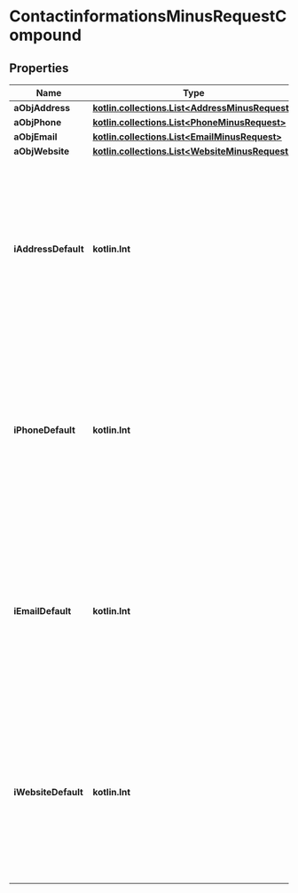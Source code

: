 
# ContactinformationsMinusRequestCompound

## Properties
Name | Type | Description | Notes
------------ | ------------- | ------------- | -------------
**aObjAddress** | [**kotlin.collections.List&lt;AddressMinusRequest&gt;**](AddressMinusRequest.md) |  | 
**aObjPhone** | [**kotlin.collections.List&lt;PhoneMinusRequest&gt;**](PhoneMinusRequest.md) |  | 
**aObjEmail** | [**kotlin.collections.List&lt;EmailMinusRequest&gt;**](EmailMinusRequest.md) |  | 
**aObjWebsite** | [**kotlin.collections.List&lt;WebsiteMinusRequest&gt;**](WebsiteMinusRequest.md) |  | 
**iAddressDefault** | **kotlin.Int** | The index in the a_objAddress array (zero based index) representing the Address object that should become the default one.  You can leave the value to 0 if the array is empty. | 
**iPhoneDefault** | **kotlin.Int** | The index in the a_objPhone array (zero based index) representing the Phone object that should become the default one.  You can leave the value to 0 if the array is empty. | 
**iEmailDefault** | **kotlin.Int** | The index in the a_objEmail array (zero based index) representing the Email object that should become the default one.  You can leave the value to 0 if the array is empty. | 
**iWebsiteDefault** | **kotlin.Int** | The index in the a_objWebsite array (zero based index) representing the Website object that should become the default one.  You can leave the value to 0 if the array is empty. | 



